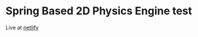 # Spring Based 2D Physics Engine test

Live at [netlify](https://mystifying-jackson-814629.netlify.app)